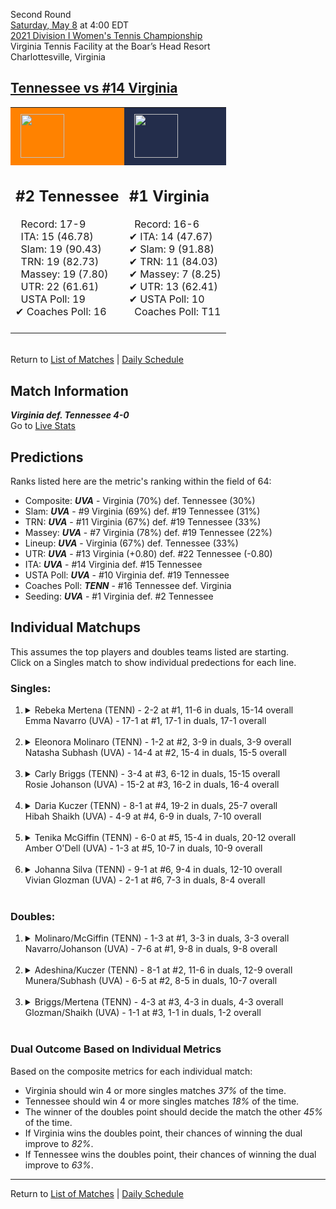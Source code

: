 Second Round  
[Saturday, May 8](../../schedule/05-08.md) at 4:00 EDT  
[2021 Division I Women's Tennis Championship](../index.md)  
Virginia Tennis Facility at the Boar’s Head Resort  
Charlottesville, Virginia  
## [Tennessee vs #14 Virginia](https://www.ncaa.com/game/5833688)  

<table><tr style="background-color: #d9d9d9 !important"><td style="background-color: #FF8200 !important"><img src="https://www.ncaa.com/sites/default/files/images/logos/schools/t/tennessee.70.png" width="70" height="70" style="padding: 8px;" /></td><td style="background-color: #232D4B !important"><img src="https://www.ncaa.com/sites/default/files/images/logos/schools/v/virginia.70.png" width="70" height="70" style="padding: 8px;" /></td></tr><tr>
<td>  

<h2>#2 Tennessee</h2>  
&nbsp; Record: 17-9<br>  
&nbsp; ITA: 15 (46.78)<br>  
&nbsp; Slam: 19 (90.43)<br>  
&nbsp; TRN: 19 (82.73)<br>  
&nbsp; Massey: 19 (7.80)<br>  
&nbsp; UTR: 22 (61.61)<br>  
&nbsp; USTA Poll: 19<br>  
&#10004; Coaches Poll: 16<br>  
<br>  

</td>
<td>  

<h2>#1 Virginia</h2>  
&nbsp; Record: 16-6<br>  
&#10004; ITA: 14 (47.67)<br>  
&#10004; Slam: 9 (91.88)<br>  
&#10004; TRN: 11 (84.03)<br>  
&#10004; Massey: 7 (8.25)<br>  
&#10004; UTR: 13 (62.41)<br>  
&#10004; USTA Poll: 10<br>  
&nbsp; Coaches Poll: T11<br>  
<br>  

</td>
</tr></table>  


<br>Return to [List of Matches](../index.md) &#124; [Daily Schedule](../../schedule/05-08.md)

## Match Information  
***Virginia def. Tennessee 4-0***  
Go to [Live Stats](http://stats.statbroadcast.com/broadcast/?id=350366)  

## Predictions  

Ranks listed here are the metric's ranking within the field of 64:  
- Composite: ***UVA*** - Virginia (70%) def. Tennessee (30%)  
- Slam: ***UVA*** - #9 Virginia (69%) def. #19 Tennessee (31%)  
- TRN: ***UVA*** - #11 Virginia (67%) def. #19 Tennessee (33%)  
- Massey: ***UVA*** - #7 Virginia (78%) def. #19 Tennessee (22%)  
- Lineup: ***UVA*** - Virginia (67%) def. Tennessee (33%)  
- UTR: ***UVA*** - #13 Virginia (+0.80) def. #22 Tennessee (-0.80)  
- ITA: ***UVA*** - #14 Virginia def. #15 Tennessee  
- USTA Poll: ***UVA*** - #10 Virginia def. #19 Tennessee  
- Coaches Poll: ***TENN*** - #16 Tennessee def. Virginia  
- Seeding: ***UVA*** - #1 Virginia def. #2 Tennessee  

## Individual Matchups  
This assumes the top players and doubles teams listed are starting.  
Click on a Singles match to show individual predections for each line.  

### Singles:  

<ol>
<li><details>
<summary markdown="span">Rebeka Mertena (TENN) - 2-2 at #1, 11-6 in duals, 15-14 overall<br>Emma Navarro (UVA) - 17-1 at #1, 17-1 in duals, 17-1 overall</summary>
<h4>Predictions</h4><ul>
<li>Composite: <b><i>UVA</i></b> - Navarro (95%) def. Mertena (5%)</li>  
<li>Slam: <b><i>UVA</i></b> - Navarro (97%) def. Mertena (3%)</li>  
<li>TRN: <b><i>UVA</i></b> - Navarro (99%) def. Mertena (1%)</li>  
<li>Massey: <b><i>UVA</i></b> - Navarro (92%) def. Mertena (8%)</li>  
<li>UTR: <b><i>UVA</i></b> - Navarro (93%) def. Mertena (7%)</li>  
<li>ITA: <b><i>UVA</i></b> - Navarro (62.96) def. Mertena (7.45)</li>  
</ul>
</details>&nbsp;</li>
<li><details>
<summary markdown="span">Eleonora Molinaro (TENN) - 1-2 at #2, 3-9 in duals, 3-9 overall<br>Natasha Subhash (UVA) - 14-4 at #2, 15-4 in duals, 15-5 overall</summary>
<h4>Predictions</h4><ul>
<li>Composite: <b><i>UVA</i></b> - Subhash (88%) def. Molinaro (12%)</li>  
<li>Slam: <b><i>UVA</i></b> - Subhash (83%) def. Molinaro (17%)</li>  
<li>TRN: <b><i>UVA</i></b> - Subhash (91%) def. Molinaro (9%)</li>  
<li>Massey: <b><i>UVA</i></b> - Subhash (90%) def. Molinaro (10%)</li>  
<li>UTR: <b><i>UVA</i></b> - Subhash (88%) def. Molinaro (12%)</li>  
<li>ITA: <b><i>UVA</i></b> - Subhash (40.00) def. Molinaro (5.46)</li>  
</ul>
</details>&nbsp;</li>
<li><details>
<summary markdown="span">Carly Briggs (TENN) - 3-4 at #3, 6-12 in duals, 15-15 overall<br>Rosie Johanson (UVA) - 15-2 at #3, 16-2 in duals, 16-4 overall</summary>
<h4>Predictions</h4><ul>
<li>Composite: <b><i>UVA</i></b> - Johanson (78%) def. Briggs (22%)</li>  
<li>Slam: <b><i>UVA</i></b> - Johanson (67%) def. Briggs (33%)</li>  
<li>TRN: <b><i>UVA</i></b> - Johanson (75%) def. Briggs (25%)</li>  
<li>Massey: <b><i>UVA</i></b> - Johanson (85%) def. Briggs (15%)</li>  
<li>UTR: <b><i>UVA</i></b> - Johanson (83%) def. Briggs (17%)</li>  
<li>ITA: <b><i>TENN</i></b> - Briggs (8.89) def. Johanson (6.37)</li>  
</ul>
</details>&nbsp;</li>
<li><details>
<summary markdown="span">Daria Kuczer (TENN) - 8-1 at #4, 19-2 in duals, 25-7 overall<br>Hibah Shaikh (UVA) - 4-9 at #4, 6-9 in duals, 7-10 overall</summary>
<h4>Predictions</h4><ul>
<li>Composite: <b><i>TENN</i></b> - Kuczer (81%) def. Shaikh (19%)</li>  
<li>Slam: <b><i>TENN</i></b> - Kuczer (72%) def. Shaikh (28%)</li>  
<li>TRN: <b><i>TENN</i></b> - Kuczer (87%) def. Shaikh (13%)</li>  
<li>Massey: <b><i>TENN</i></b> - Kuczer (81%) def. Shaikh (19%)</li>  
<li>UTR: <b><i>TENN</i></b> - Kuczer (85%) def. Shaikh (15%)</li>  
<li>ITA: <b><i>TENN</i></b> - Kuczer (3.41) def. Shaikh (1.63)</li>  
</ul>
</details>&nbsp;</li>
<li><details>
<summary markdown="span">Tenika McGiffin (TENN) - 6-0 at #5, 15-4 in duals, 20-12 overall<br>Amber O'Dell (UVA) - 1-3 at #5, 10-7 in duals, 10-9 overall</summary>
<h4>Predictions</h4><ul>
<li>Composite: <b><i>TENN</i></b> - McGiffin (90%) def. O'Dell (10%)</li>  
<li>Slam: <b><i>TENN</i></b> - McGiffin (99%) def. O'Dell (1%)</li>  
<li>TRN: <b><i>TENN</i></b> - McGiffin (99%) def. O'Dell (1%)</li>  
<li>Massey: <b><i>TENN</i></b> - McGiffin (62%) def. O'Dell (38%)</li>  
<li>UTR: <b><i>TENN</i></b> - McGiffin (99%) def. O'Dell (1%)</li>  
<li>ITA: <b><i>TENN</i></b> - McGiffin (1.61) def. O'Dell (1.59)</li>  
</ul>
</details>&nbsp;</li>
<li><details>
<summary markdown="span">Johanna Silva (TENN) - 9-1 at #6, 9-4 in duals, 12-10 overall<br>Vivian Glozman (UVA) - 2-1 at #6, 7-3 in duals, 8-4 overall</summary>
<h4>Predictions</h4><ul>
<li>Composite: <b><i>TENN</i></b> - Silva (65%) def. Glozman (35%)</li>  
<li>Slam: <b><i>TENN</i></b> - Silva (66%) def. Glozman (34%)</li>  
<li>TRN: <b><i>TENN</i></b> - Silva (61%) def. Glozman (39%)</li>  
<li>Massey: <b><i>TENN</i></b> - Silva (52%) def. Glozman (48%)</li>  
<li>UTR: <b><i>TENN</i></b> - Silva (81%) def. Glozman (19%)</li>  
<li>ITA: <b><i>UVA</i></b> - Glozman (2.77) def. Silva (1.85)</li>  
</ul>
</details>&nbsp;</li>
</ol>

### Doubles:  

<ol>
<li><details>
<summary markdown="span">Molinaro/McGiffin (TENN) - 1-3 at #1, 3-3 in duals, 3-3 overall<br>Navarro/Johanson (UVA) - 7-6 at #1, 9-8 in duals, 9-8 overall</summary>
<br>Sorry, we don't have any metrics for this match
</details>&nbsp;</li>
<li><details>
<summary markdown="span">Adeshina/Kuczer (TENN) - 8-1 at #2, 11-6 in duals, 12-9 overall<br>Munera/Subhash (UVA) - 6-5 at #2, 8-5 in duals, 10-7 overall</summary>
<br>Sorry, we don't have any metrics for this match
</details>&nbsp;</li>
<li><details>
<summary markdown="span">Briggs/Mertena (TENN) - 4-3 at #3, 4-3 in duals, 4-3 overall<br>Glozman/Shaikh (UVA) - 1-1 at #3, 1-1 in duals, 1-2 overall</summary>
<br>Sorry, we don't have any metrics for this match
</details>&nbsp;</li>
</ol>

### Dual Outcome Based on Individual Metrics  
  
Based on the composite metrics for each individual match:  
- Virginia should win 4 or more singles matches *37%* of the time.  
- Tennessee should win 4 or more singles matches *18%* of the time.  
- The winner of the doubles point should decide the match the other *45%* of the time.  
- If Virginia wins the doubles point, their chances of winning the dual improve to *82%*.  
- If Tennessee wins the doubles point, their chances of winning the dual improve to *63%*.  
  
------

Return to [List of Matches](../index.md) &#124; [Daily Schedule](../../schedule/05-08.md)  
